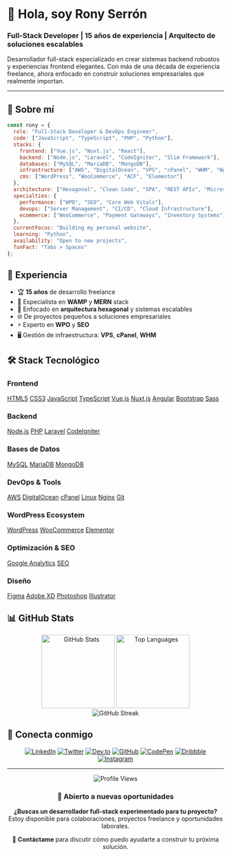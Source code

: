 # 👋 Hola, soy Rony Serrón

### Full-Stack Developer | 15 años de experiencia | Arquitecto de soluciones escalables

Desarrollador full-stack especializado en crear sistemas backend robustos y experiencias frontend elegantes. Con más de una década de experiencia freelance, ahora enfocado en construir soluciones empresariales que realmente importan.

---

## 🚀 Sobre mí

```javascript
const rony = {
  role: "Full-Stack Developer & DevOps Engineer",
  code: ["JavaScript", "TypeScript", "PHP", "Python"],
  stacks: {
    frontend: ["Vue.js", "Nuxt.js", "React"],
    backend: ["Node.js", "Laravel", "CodeIgniter", "Slim Framework"],
    databases: ["MySQL", "MariaDB", "MongoDB"],
    infrastructure: ["AWS", "DigitalOcean", "VPS", "cPanel", "WHM", "Nginx"],
    cms: ["WordPress", "WooCommerce", "ACF", "Elementor"]
  },
  architecture: ["Hexagonal", "Clean Code", "SPA", "REST APIs", "Microservices"],
  specialties: {
    performance: ["WPO", "SEO", "Core Web Vitals"],
    devops: ["Server Management", "CI/CD", "Cloud Infrastructure"],
    ecommerce: ["WooCommerce", "Payment Gateways", "Inventory Systems"]
  },
  currentFocus: "Building my personal website",
  learning: "Python",
  availability: "Open to new projects",
  funFact: "Tabs > Spaces"
};
```

## 💼 Experiencia

- 🏆 **15 años** de desarrollo freelance
- 🔧 Especialista en **WAMP** y **MERN** stack
- 🎯 Enfocado en **arquitectura hexagonal** y sistemas escalables
- 🌐 De proyectos pequeños a soluciones empresariales
- ⚡ Experto en **WPO** y **SEO**
- 🖥️ Gestión de infraestructura: **VPS**, **cPanel**, **WHM**

## 🛠️ Stack Tecnológico

### Frontend
[HTML5](https://img.shields.io/badge/HTML5-E34F26?style=for-the-badge&logo=html5&logoColor=white)
[CSS3](https://img.shields.io/badge/CSS3-1572B6?style=for-the-badge&logo=css3&logoColor=white)
[JavaScript](https://img.shields.io/badge/JavaScript-F7DF1E?style=for-the-badge&logo=javascript&logoColor=black)
[TypeScript](https://img.shields.io/badge/TypeScript-007ACC?style=for-the-badge&logo=typescript&logoColor=white)
[Vue.js](https://img.shields.io/badge/Vue.js-4FC08D?style=for-the-badge&logo=vue.js&logoColor=white)
[Nuxt.js](https://img.shields.io/badge/Nuxt.js-00DC82?style=for-the-badge&logo=nuxt.js&logoColor=white)
[Angular](https://img.shields.io/badge/Angular-DD0031?style=for-the-badge&logo=angular&logoColor=white)
[Bootstrap](https://img.shields.io/badge/Bootstrap-7952B3?style=for-the-badge&logo=bootstrap&logoColor=white)
[Sass](https://img.shields.io/badge/Sass-CC6699?style=for-the-badge&logo=sass&logoColor=white)

### Backend
[Node.js](https://img.shields.io/badge/Node.js-339933?style=for-the-badge&logo=node.js&logoColor=white)
[PHP](https://img.shields.io/badge/PHP-777BB4?style=for-the-badge&logo=php&logoColor=white)
[Laravel](https://img.shields.io/badge/Laravel-FF2D20?style=for-the-badge&logo=laravel&logoColor=white)
[CodeIgniter](https://img.shields.io/badge/CodeIgniter-EF4223?style=for-the-badge&logo=codeigniter&logoColor=white)

### Bases de Datos
[MySQL](https://img.shields.io/badge/MySQL-4479A1?style=for-the-badge&logo=mysql&logoColor=white)
[MariaDB](https://img.shields.io/badge/MariaDB-003545?style=for-the-badge&logo=mariadb&logoColor=white)
[MongoDB](https://img.shields.io/badge/MongoDB-47A248?style=for-the-badge&logo=mongodb&logoColor=white)

### DevOps & Tools
[AWS](https://img.shields.io/badge/AWS-232F3E?style=for-the-badge&logo=amazon-aws&logoColor=white)
[DigitalOcean](https://img.shields.io/badge/DigitalOcean-0080FF?style=for-the-badge&logo=digitalocean&logoColor=white)
[cPanel](https://img.shields.io/badge/cPanel-FF6C2C?style=for-the-badge&logo=cpanel&logoColor=white)
[Linux](https://img.shields.io/badge/Linux-FCC624?style=for-the-badge&logo=linux&logoColor=black)
[Nginx](https://img.shields.io/badge/Nginx-009639?style=for-the-badge&logo=nginx&logoColor=white)
[Git](https://img.shields.io/badge/Git-F05032?style=for-the-badge&logo=git&logoColor=white)

### WordPress Ecosystem
[WordPress](https://img.shields.io/badge/WordPress-21759B?style=for-the-badge&logo=wordpress&logoColor=white)
[WooCommerce](https://img.shields.io/badge/WooCommerce-96588A?style=for-the-badge&logo=woocommerce&logoColor=white)
[Elementor](https://img.shields.io/badge/Elementor-92003B?style=for-the-badge&logo=elementor&logoColor=white)

### Optimización & SEO
[Google Analytics](https://img.shields.io/badge/Google_Analytics-E37400?style=for-the-badge&logo=google-analytics&logoColor=white)
[SEO](https://img.shields.io/badge/SEO-47A248?style=for-the-badge&logo=google&logoColor=white)

### Diseño
[Figma](https://img.shields.io/badge/Figma-F24E1E?style=for-the-badge&logo=figma&logoColor=white)
[Adobe XD](https://img.shields.io/badge/Adobe_XD-FF61F6?style=for-the-badge&logo=adobe-xd&logoColor=white)
[Photoshop](https://img.shields.io/badge/Photoshop-31A8FF?style=for-the-badge&logo=adobe-photoshop&logoColor=white)
[Illustrator](https://img.shields.io/badge/Illustrator-FF9A00?style=for-the-badge&logo=adobe-illustrator&logoColor=white)

## 📊 GitHub Stats

<div align="center">
  <img src="https://github-readme-stats.vercel.app/api?username=ronyserron&show_icons=true&count_private=true&theme=tokyonight&hide_border=true&bg_color=0D1117" alt="GitHub Stats" height="170"/>
  <img src="https://github-readme-stats.vercel.app/api/top-langs/?username=ronyserron&layout=compact&theme=tokyonight&hide_border=true&bg_color=0D1117" alt="Top Languages" height="170"/>
</div>

<div align="center">
  <img src="https://github-readme-streak-stats.herokuapp.com/?user=ronyserron&theme=tokyonight&hide_border=true&background=0D1117" alt="GitHub Streak" />
</div>

## 🤝 Conecta conmigo

<div align="center">
  
[![LinkedIn](https://img.shields.io/badge/LinkedIn-0077B5?style=for-the-badge&logo=linkedin&logoColor=white)](https://linkedin.com/in/ronyserron)
[![Twitter](https://img.shields.io/badge/Twitter-1DA1F2?style=for-the-badge&logo=twitter&logoColor=white)](https://twitter.com/ronyserron)
[![Dev.to](https://img.shields.io/badge/dev.to-0A0A0A?style=for-the-badge&logo=dev.to&logoColor=white)](https://dev.to/ronyserron)
[![GitHub](https://img.shields.io/badge/GitHub-100000?style=for-the-badge&logo=github&logoColor=white)](https://github.com/ronyserron)
[![CodePen](https://img.shields.io/badge/CodePen-000000?style=for-the-badge&logo=codepen&logoColor=white)](https://codepen.com/ronyserron)
[![Dribbble](https://img.shields.io/badge/Dribbble-EA4C89?style=for-the-badge&logo=dribbble&logoColor=white)](https://dribbble.com/ronyserron)
[![Instagram](https://img.shields.io/badge/Instagram-E4405F?style=for-the-badge&logo=instagram&logoColor=white)](https://instagram.com/ronyserron)

</div>

---

<div align="center">
  
  ![Profile Views](https://komarev.com/ghpvc/?username=ronyserron&color=blueviolet&style=for-the-badge)
  
  ### 💼 Abierto a nuevas oportunidades
  
  **¿Buscas un desarrollador full-stack experimentado para tu proyecto?**  
  Estoy disponible para colaboraciones, proyectos freelance y oportunidades laborales.
  
  📧 **Contáctame** para discutir cómo puedo ayudarte a construir tu próxima solución.
  
</div>
